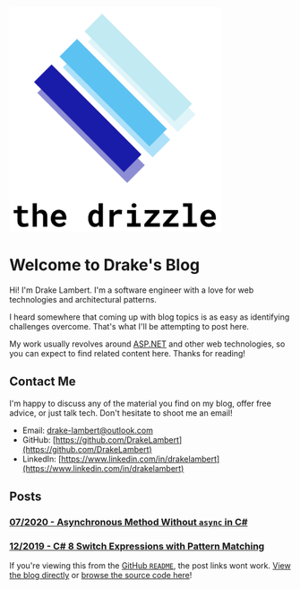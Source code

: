 <img src="/media/logo_transparent_cropped_text.png" alt="the drizzle logo" height="400"/>

# Welcome to Drake's Blog

Hi! I'm Drake Lambert. I'm a software engineer with a love for web technologies and architectural patterns.

I heard somewhere that coming up with blog topics is as easy as identifying challenges overcome. That's what I'll be attempting to post here.

My work usually revolves around [ASP.NET](https://dotnet.microsoft.com/apps/aspnet) and other web technologies, so you can expect to find related content here. Thanks for reading!

## Contact Me

I'm happy to discuss any of the material you find on my blog, offer free advice, or just talk tech. Don't hesitate to shoot me an email!

- Email: [drake-lambert@outlook.com](mailto:drake-lambert@outlook.com)
- GitHub: [https://github.com/DrakeLambert](https://github.com/DrakeLambert)
- LinkedIn: [https://www.linkedin.com/in/drakelambert](https://www.linkedin.com/in/drakelambert)

## Posts

### [07/2020 - Asynchronous Method Without `async` in C#](/2020/07/Asynchronous-Method-Without-async-in-C%23)

### [12/2019 - C# 8 Switch Expressions with Pattern Matching](/2019/12/C%23-8-Switch-Expressions-with-Pattern-Matching)

If you're viewing this from the [GitHub `README`](https://github.com/DrakeLambert/the-drizzle), the post links wont work. [View the blog directly](https://drakelambert.dev/) or [browse the source code here](https://github.com/DrakeLambert/the-drizzle)!
